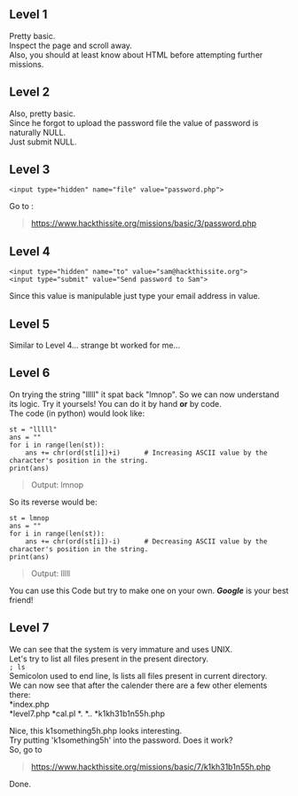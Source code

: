 ## Level 1
Pretty basic.  
Inspect the page and scroll away.  
Also, you should at least know about HTML before attempting further missions.  

## Level 2
Also, pretty basic.  
Since he forgot to upload the password file the value of password is naturally NULL.  
Just submit NULL.  

## Level 3
`<input type="hidden" name="file" value="password.php">`  

Go to :   
> https://www.hackthissite.org/missions/basic/3/password.php  

## Level 4  
`<input type="hidden" name="to" value="sam@hackthissite.org">`  
`<input type="submit" value="Send password to Sam">`

Since this value is manipulable just type your email address in value.

## Level 5  
Similar to Level 4... strange bt worked for me...

## Level 6  
On trying the string "lllll" it spat back "lmnop". So we can now understand its logic. Try it yoursels! You can do it by hand **or** by code.  
The code (in python) would look like:   
```
st = "lllll"
ans = ""
for i in range(len(st)):      
    ans += chr(ord(st[i])+i)      # Increasing ASCII value by the character's position in the string.  
print(ans)
```
> Output: lmnop     

So its reverse would be:
```
st = lmnop
ans = ""
for i in range(len(st)):
    ans += chr(ord(st[i])-i)      # Decreasing ASCII value by the character's position in the string.   
print(ans)
```
> Output: lllll   

You can use this Code but try to make one on your own. ***Google*** is your best friend!

## Level 7  
We can see that the system is very immature and uses UNIX.  
Let's try to list all files present in the present directory.  
```; ls```  
Semicolon used to end line, ls lists all files present in current directory.  
We can now see that after the calender there are a few other elements there:  
*index.php  
*level7.php
*cal.pl
*.
*..
*k1kh31b1n55h.php  

Nice, this k1something5h.php looks interesting.  
Try putting 'k1something5h' into the password. Does it work?   
So, go to   
> https://www.hackthissite.org/missions/basic/7/k1kh31b1n55h.php  

Done.
